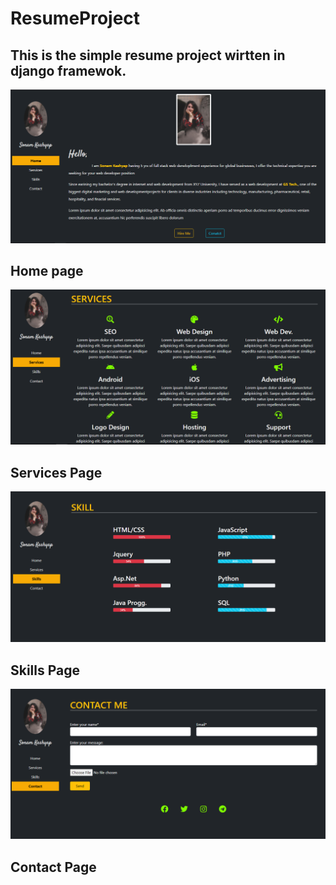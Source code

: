 # ResumeProject
## This is the simple resume project wirtten in django framewok.

![alt text](https://github.com/PeeusD/resumeProject/blob/main/readme/p1.PNG?raw=true)
## Home page

![alt text](https://github.com/PeeusD/resumeProject/blob/main/readme/p2.PNG?raw=true)
## Services Page
![alt text](https://github.com/PeeusD/resumeProject/blob/main/readme/p3.PNG?raw=true)
## Skills Page
![alt text](https://github.com/PeeusD/resumeProject/blob/main/readme/p4.PNG?raw=true)
## Contact Page
